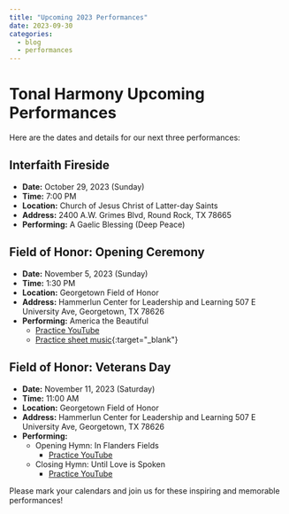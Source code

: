 ```yaml
---
title: "Upcoming 2023 Performances"
date: 2023-09-30
categories:
  - blog
  - performances
---
```


# Tonal Harmony Upcoming Performances

Here are the dates and details for our next three performances:

## Interfaith Fireside

- **Date:** October 29, 2023 (Sunday)
- **Time:** 7:00 PM
- **Location:** Church of Jesus Christ of Latter-day Saints
- **Address:** 2400 A.W. Grimes Blvd, Round Rock, TX 78665
- **Performing:** A Gaelic Blessing (Deep Peace)

## Field of Honor: Opening Ceremony

- **Date:** November 5, 2023 (Sunday)
- **Time:** 1:30 PM
- **Location:** Georgetown Field of Honor
- **Address:** Hammerlun Center for Leadership and Learning 507 E University Ave, Georgetown, TX 78626
- **Performing:** America the Beautiful
  - [Practice YouTube](https://youtu.be/7ImnayzcUQw)
  - [Practice sheet music](https://www.jwpepper.com/America-the-Beautiful/10553010.item){:target="_blank"}

## Field of Honor: Veterans Day

- **Date:** November 11, 2023 (Saturday)
- **Time:** 11:00 AM
- **Location:** Georgetown Field of Honor
- **Address:** Hammerlun Center for Leadership and Learning 507 E University Ave, Georgetown, TX 78626
- **Performing:**
  - Opening Hymn: In Flanders Fields
    - [Practice YouTube](https://youtu.be/3g-VBcnLdBM)
  - Closing Hymn: Until Love is Spoken
    - [Practice YouTube](https://youtu.be/PEdg9_sZfwA)

Please mark your calendars and join us for these inspiring and memorable performances!

